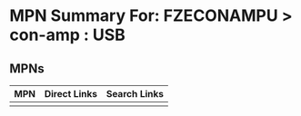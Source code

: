 



# MPN Summary For: FZECONAMPU > con-amp : USB

## MPNs
  

|MPN|Direct Links|Search Links|
| :--- | :--- | :--- |
||||
